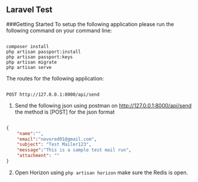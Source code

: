 ## Laravel Test


###Getting Started
To setup the following application please run the following command on your command line:

```

composer install
php artisan passport:install
php artisan passport:keys
php artisan migrate
php artisan serve

```

The routes for the following application:

```

POST http://127.0.0.1:8000/api/send

```


1. Send the following json using postman on http://127.0.0.1:8000/api/send the method is [POST] for the json format
```json

{
    "name":"",
    "email":"nevored01@gmail.com",
    "subject": "Test Mailer123",
    "message":"This is a sample test mail run",
    "attachment": ""
}

```

2. Open Horizon using `php artisan horizon` make sure the Redis is open.